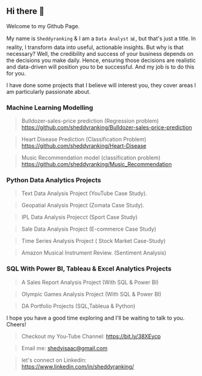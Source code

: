 ## Hi there 👋

Welcome to my Github Page.

My name is `Sheddyranking` & I am a `Data Analyst` 📊, but that's just a title. In reality, I transform data into useful, actionable insights.
But why is that necessary? Well, the credibility and success of your business depends on the decisions you make daily.
Hence, ensuring those decisions are realistic and data-driven will position you to be successful. And my job is to do this for you.

I have done some projects that I believe will interest you, they cover areas I am particularly passionate about.

### Machine Learning Modelling 
> Bulldozer-sales-price prediction (Regression problem)
https://github.com/sheddyranking/Bulldozer-sales-price-prediction

> Heart Disease Prediction (Classification Problem)
https://github.com/sheddyranking/Heart-Disease

> Music Recommendation model (classification problem)
https://github.com/sheddyranking/Music_Recommendation

### Python Data Analytics Projects

  > Text Data Analysis Project (YouTube Case Study).

  > Geopatial Analysis Project (Zomata Case Study).
  
  > IPL Data Analysis Projecct (Sport Case Study)
  
  > Sale Data Analysis Project (E-commerce Case Study)

  > Time Series Analysis Project ( Stock Market Case-Study)

  > Amazon Musical Instrument Review. (Sentiment Analysis)

### SQL With Power BI, Tableau & Excel Analytics Projects

  > A Sales Report Analysis Project (With SQL & Power BI)
    
  > Olympic Games Analysis Project (With SQL & Power BI)
  
  > DA Portfolio Projects (SQL,Tableua & Python)
 
I hope you have a good time exploring and I'll be waiting to talk to you. Cheers!

 
  > Checkout my You-Tube Channel: https://bit.ly/38XEycp
  
  > Email me: shedyisaac@gmail.com
  
  > let's connect on Linkedin: https://www.linkedin.com/in/sheddyranking/
